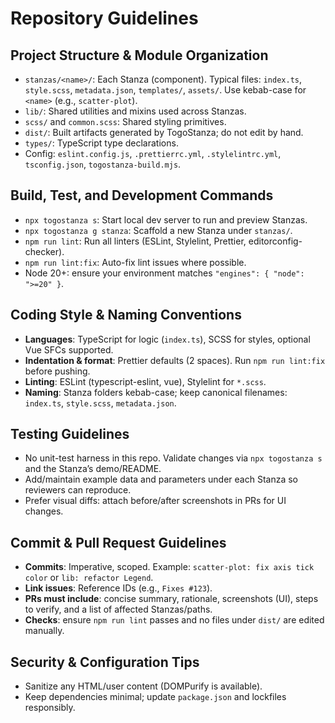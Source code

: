 # Repository Guidelines

## Project Structure & Module Organization
- `stanzas/<name>/`: Each Stanza (component). Typical files: `index.ts`, `style.scss`, `metadata.json`, `templates/`, `assets/`. Use kebab-case for `<name>` (e.g., `scatter-plot`).
- `lib/`: Shared utilities and mixins used across Stanzas.
- `scss/` and `common.scss`: Shared styling primitives.
- `dist/`: Built artifacts generated by TogoStanza; do not edit by hand.
- `types/`: TypeScript type declarations.
- Config: `eslint.config.js`, `.prettierrc.yml`, `.stylelintrc.yml`, `tsconfig.json`, `togostanza-build.mjs`.

## Build, Test, and Development Commands
- `npx togostanza s`: Start local dev server to run and preview Stanzas.
- `npx togostanza g stanza`: Scaffold a new Stanza under `stanzas/`.
- `npm run lint`: Run all linters (ESLint, Stylelint, Prettier, editorconfig-checker).
- `npm run lint:fix`: Auto-fix lint issues where possible.
- Node 20+: ensure your environment matches `"engines": { "node": ">=20" }`.

## Coding Style & Naming Conventions
- **Languages**: TypeScript for logic (`index.ts`), SCSS for styles, optional Vue SFCs supported.
- **Indentation & format**: Prettier defaults (2 spaces). Run `npm run lint:fix` before pushing.
- **Linting**: ESLint (typescript-eslint, vue), Stylelint for `*.scss`.
- **Naming**: Stanza folders kebab-case; keep canonical filenames: `index.ts`, `style.scss`, `metadata.json`.

## Testing Guidelines
- No unit-test harness in this repo. Validate changes via `npx togostanza s` and the Stanza’s demo/README.
- Add/maintain example data and parameters under each Stanza so reviewers can reproduce.
- Prefer visual diffs: attach before/after screenshots in PRs for UI changes.

## Commit & Pull Request Guidelines
- **Commits**: Imperative, scoped. Example: `scatter-plot: fix axis tick color` or `lib: refactor Legend`.
- **Link issues**: Reference IDs (e.g., `Fixes #123`).
- **PRs must include**: concise summary, rationale, screenshots (UI), steps to verify, and a list of affected Stanzas/paths.
- **Checks**: ensure `npm run lint` passes and no files under `dist/` are edited manually.

## Security & Configuration Tips
- Sanitize any HTML/user content (DOMPurify is available).
- Keep dependencies minimal; update `package.json` and lockfiles responsibly.
